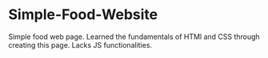 # Simple-Food-Website

Simple food web page. Learned the fundamentals of HTMl and CSS through creating this page. Lacks JS functionalities. 
